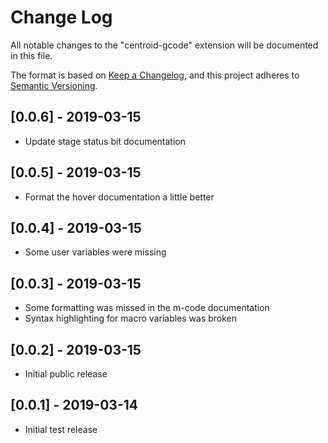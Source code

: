 # Change Log

All notable changes to the "centroid-gcode" extension will be documented in this file.

The format is based on [Keep a Changelog](https://keepachangelog.com/en/1.0.0/),
and this project adheres to [Semantic Versioning](https://semver.org/spec/v2.0.0.html).


## [0.0.6] - 2019-03-15
- Update stage status bit documentation

## [0.0.5] - 2019-03-15
- Format the hover documentation a little better

## [0.0.4] - 2019-03-15
- Some user variables were missing

## [0.0.3] - 2019-03-15
- Some formatting was missed in the m-code documentation
- Syntax highlighting for macro variables was broken

## [0.0.2] - 2019-03-15
- Initial public release

## [0.0.1] - 2019-03-14

- Initial test release
